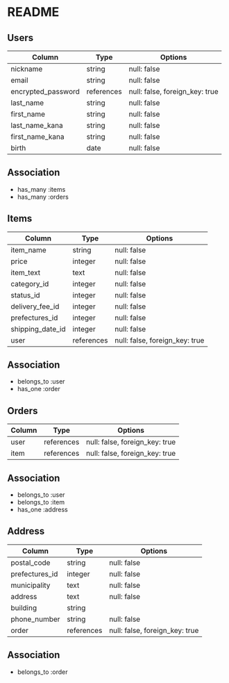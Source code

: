 # README

## Users

|Column             |Type       |Options                         |
|------------------ |---------- |------------------------------- |
|nickname           |string     |null: false                     |
|email              |string     |null: false                     |
|encrypted_password |references |null: false, foreign_key: true  |
|last_name          |string     |null: false                     |
|first_name         |string     |null: false                     |
|last_name_kana     |string     |null: false                     |
|first_name_kana    |string     |null: false                     |
|birth              |date       |null: false                     |


## Association

- has_many :items
- has_many :orders

## Items

|Column           |Type       |Options                        |
|---------------- |---------- |------------------------------ |
|item_name        |string     |null: false                    |
|price            |integer    |null: false                    |
|item_text        |text       |null: false                    |
|category_id      |integer    |null: false                    |
|status_id        |integer    |null: false                    |
|delivery_fee_id  |integer    |null: false                    |
|prefectures_id   |integer    |null: false                    |
|shipping_date_id |integer    |null: false                    |
|user             |references |null: false, foreign_key: true |

## Association

- belongs_to :user
- has_one :order

## Orders

|Column|Type       |Options                        |
|----- |---------- |------------------------------ |
|user  |references |null: false, foreign_key: true |
|item  |references |null: false, foreign_key: true |

## Association

- belongs_to :user
- belongs_to :item
- has_one :address


## Address

|Column         |Type         |Options                      |
|-------------- |---------- |------------------------------ |
|postal_code    |string     |null: false                    |
|prefectures_id |integer    |null: false                    |
|municipality   |text       |null: false                    |
|address        |text       |null: false                    |
|building       |string     |                               |
|phone_number   |string     |null: false                    |
|order          |references |null: false, foreign_key: true |

## Association

- belongs_to :order